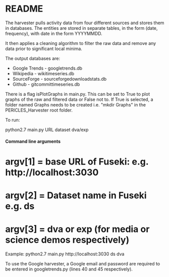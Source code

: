 # README #

The harvester pulls activity data from four different sources and stores them in databases. 
The entities are stored in separate tables, in the form (date, frequency), with date in the form YYYYMMDD.

It then applies a cleaning algorithm to filter the raw data and remove any data prior to significant local minima.

The output databases are:
* Google Trends - googletrends.db
* Wikipedia - wikitimeseries.db
* SourceForge - sourceforgedownloadstats.db
* Github - gitcommittimeseries.db

There is a flag isPlotGraphs in main.py. This can be set to True to plot graphs of the raw and filtered data or False not to. 
If True is selected, a folder named Graphs needs to be created i.e. "mkdir Graphs" in the PERICLES_Harvester root folder.

To run:

python2.7 main.py URL dataset dva/exp

#### Command line arguments
#   argv[1] = base URL of Fuseki: e.g. http://localhost:3030
#   argv[2] = Dataset name in Fuseki e.g. ds
#   argv[3] = dva or exp (for media or science demos respectively)


Example: python2.7 main.py http://localhost:3030 ds dva


To use the Google harvester, a Google email and password are required to be entered in googletrends.py (lines 40 and 45 respectively).


